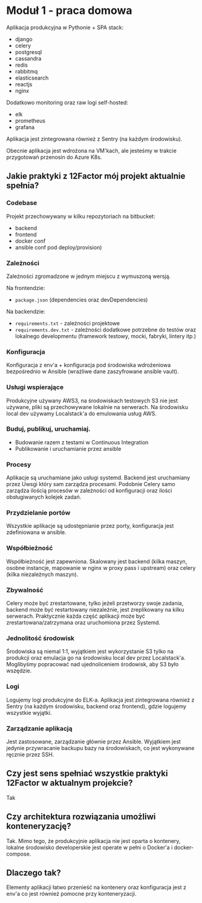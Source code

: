 # Moduł 1 - praca domowa

Aplikacja produkcyjna w Pythonie + SPA stack:
- django
- celery
- postgresql
- cassandra
- redis
- rabbitmq
- elasticsearch
- reactjs
- nginx

Dodatkowo monitoring oraz raw logi self-hosted:
- elk
- prometheus
- grafana

Aplikacja jest zintegrowana również z Sentry (na każdym środowisku).

Obecnie aplikacja jest wdrożona na VM'kach, ale jesteśmy w trakcie przygotowań przenosin do Azure K8s.


## Jakie praktyki z 12Factor mój projekt aktualnie spełnia?

### Codebase
Projekt przechowywany w kilku repozytoriach na bitbucket: 

- backend
- frontend
- docker conf
- ansible conf pod deploy/provision)

### Zależności
Zależności zgromadzone w jednym miejscu z wymuszoną wersją.

Na frontendzie:
- `package.json` (dependencies oraz devDependencies)

Na backendzie:
- `requirements.txt` - zależności projektowe
- `requirements.dev.txt` - zależności dodatkowe potrzebne do testów oraz lokalnego 
developmentu (framework testowy, mocki, fabryki, lintery itp.)

### Konfiguracja
Konfiguracja z env'a + konfiguracja pod środowiska wdrożeniowa bezpośrednio w Ansible (wrażliwe dane zaszyfrowane 
ansible vault).

### Usługi wspierające
Produkcyjne używany AWS3, na środowiskach testowych S3 nie jest używane, pliki są przechowywane lokalnie na serwerach. 
Na środowisku local dev używamy Localstack'a do emulowania usług AWS.

### Buduj, publikuj, uruchamiaj.
- Budowanie razem z testami w Continuous Integration
- Publikowanie i uruchamianie przez ansible

### Procesy
Aplikacje są uruchamiane jako usługi systemd. Backend jest uruchamiany przez Uwsgi który sam zarządza procesami. 
Podobnie Celery samo zarządza ilością procesów w zależności od konfiguracji oraz ilości obsługiwanych kolejek zadań.

### Przydzielanie portów
Wszystkie aplikacje są udostępnianie przez porty, konfiguracja jest zdefiniowana w ansible.

### Współbieżność
Współbieżność jest zapewniona. Skalowany jest backend (kilka maszyn, osobne instancje, mapowanie w nginx w 
proxy pass i upstream) oraz celery (kilka niezależnych maszyn).

### Zbywalność
Celery może być zrestartowane, tylko jeżeli przetworzy swoje zadania, backend może być restartowany niezależnie, jest 
zreplikowany na kilku serwerach. Praktycznie każda część aplikacji może być zrestartowana/zatrzymana oraz 
uruchomiona przez Systemd.

### Jednolitość środowisk
Środowiska są niemal 1:1, wyjątkiem jest wykorzystanie S3 tylko na produkcji oraz emulacja go na środowisku local dev 
przez Localstack'a. Moglibyśmy popracować nad ujednoliceniem środowisk, aby S3 było wszędzie.

### Logi
Logujemy logi produkcyjne do ELK-a. Aplikacja jest zintegrowana również z Sentry (na każdym środowisku, backend 
oraz frontend), gdzie logujemy wszystkie wyjątki.

### Zarządzanie aplikacją
Jest zastosowane, zarządzanie głównie przez Ansible. Wyjątkiem jest jedynie przywracanie backupu bazy na 
środowiskach, co jest wykonywane ręcznie przez SSH.

## Czy jest sens spełniać wszystkie praktyki 12Factor w aktualnym projekcie?
Tak

## Czy architektura rozwiązania umożliwi konteneryzację?
Tak. Mimo tego, że produkcyjnie aplikacja nie jest oparta o kontenery, lokalne środowisko developerskie jest 
operate w pełni o Docker'a i docker-compose.

## Dlaczego tak?
Elementy aplikacji łatwo przenieść na kontenery oraz konfiguracja jest z env'a co jest również pomocne 
przy konteneryzacji.
